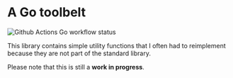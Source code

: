 # A Go toolbelt

![Github Actions Go workflow status](https://github.com/klingtnet/toolbelt/workflows/go/badge.svg)

This library contains simple utility functions that I often had to reimplement because they are not part of the standard library.

Please note that this is still a **work in progress**.
